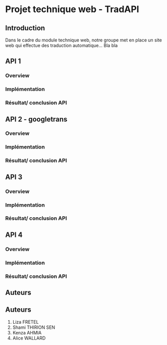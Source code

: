 # Projet technique web - TradAPI

## Introduction
Dans le cadre du module technique web, notre groupe met en place un site web qui effectue des traduction automatique... Bla bla 

## API 1

### Overview

### Implémentation

### Résultat/ conclusion API


## API 2 - googletrans

### Overview

### Implémentation

### Résultat/ conclusion API

## API 3

### Overview

### Implémentation

### Résultat/ conclusion API

## API 4

### Overview

### Implémentation

### Résultat/ conclusion API

## Auteurs

## Auteurs

1. Liza FRETEL
2. Shami THIRION SEN
3. Kenza AHMIA
4. Alice WALLARD

